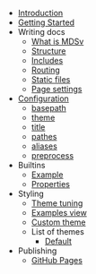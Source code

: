 * [Introduction](introduction)
* [Getting Started](getting-started)
* Writing docs
    - [What is MDSv](writing/mdsv)
    - [Structure](writing/structure)
    - [Includes](writing/includes)
    - [Routing](writing/routing)
    - [Static files](writing/static)
    - [Page settings](writing/settings)
* [Configuration](config/file)
    - [basepath](config/basepath)
    - [theme](config/theme)
    - [title](config/title)
    - [pathes](config/pathes)
    - [aliases](config/aliases)
    - [preprocess](config/preprocess)
* Builtins
    - [Example](builtins/example)
    - [Properties](builtins/properties)
* Styling
    - [Theme tuning](theming/theme-tuning)
    - [Examples view](theming/examples)
    - [Custom theme](theming/custom-theme)
    - List of themes
        - [Default](theming/list/default)
* Publishing
    - [GitHub Pages](publishing/ghpages) 